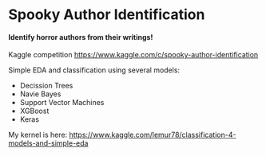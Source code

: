 # Spooky Author Identification

#### Identify horror authors from their writings!

Kaggle competition https://www.kaggle.com/c/spooky-author-identification


Simple EDA and classification using several models:

* Decission Trees
* Navie Bayes
* Support Vector Machines
* XGBoost
* Keras

My kernel is here: https://www.kaggle.com/lemur78/classification-4-models-and-simple-eda
